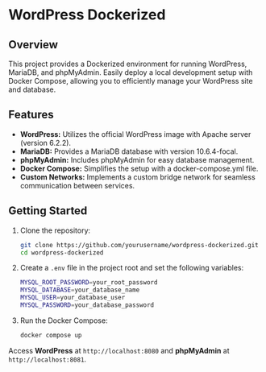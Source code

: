 # WordPress Dockerized

## Overview

This project provides a Dockerized environment for running WordPress, MariaDB, and phpMyAdmin. Easily deploy a local development setup with Docker Compose, allowing you to efficiently manage your WordPress site and database.

## Features

- **WordPress:** Utilizes the official WordPress image with Apache server (version 6.2.2).
- **MariaDB:** Provides a MariaDB database with version 10.6.4-focal.
- **phpMyAdmin:** Includes phpMyAdmin for easy database management.
- **Docker Compose:** Simplifies the setup with a docker-compose.yml file.
- **Custom Networks:** Implements a custom bridge network for seamless communication between services.

## Getting Started

1. Clone the repository:

   ```bash
   git clone https://github.com/yourusername/wordpress-dockerized.git
   cd wordpress-dockerized
   ```
1. Create a ```.env``` file in the project root and set the following variables:

   ```bash
   MYSQL_ROOT_PASSWORD=your_root_password
   MYSQL_DATABASE=your_database_name
   MYSQL_USER=your_database_user
   MYSQL_PASSWORD=your_database_password
   ```
1. Run the Docker Compose:

   ```bash
   docker compose up
   ```

Access **WordPress** at ```http://localhost:8080``` and **phpMyAdmin** at ```http://localhost:8081```.
